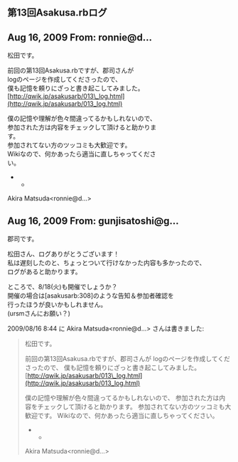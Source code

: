 ## 第13回Asakusa.rbログ

## Aug 16, 2009 From: ronnie@d...

松田です。

前回の第13回Asakusa.rbですが、郡司さんが  
logのページを作成してくださったので、  
僕も記憶を頼りにざっと書き起こしてみました。  
[http://qwik.jp/asakusarb/013\_log.html](http://qwik.jp/asakusarb/013_log.html)

僕の記憶や理解が色々間違ってるかもしれないので、  
参加された方は内容をチェックして頂けると助かりま   
す。  
参加されてない方のツッコミも大歓迎です。  
Wikiなので、何かあったら適当に直しちゃってくださ   
い。

- -

Akira Matsuda\<ronnie@d...\>

## Aug 16, 2009 From: gunjisatoshi@g...

郡司です。

松田さん、ログありがとうございます！  
私は遅刻したのと、ちょっとついて行けなかった内容も多かったので、  
ログがあると助かります。

ところで、8/18(火)も開催でしょうか？  
開催の場合は[asakusarb:308]のような告知＆参加者確認を  
行ったほうが良いかもしれません。  
(ursmさんにお願い？)

2009/08/16 8:44 に Akira Matsuda\<ronnie@d...\> さんは書きました:

> 松田です。
> 
> 前回の第13回Asakusa.rbですが、郡司さんが logのページを作成してくださったので、 僕も記憶を頼りにざっと書き起こしてみました。[http://qwik.jp/asakusarb/013\_log.html](http://qwik.jp/asakusarb/013_log.html)
> 
> 僕の記憶や理解が色々間違ってるかもしれないので、 参加された方は内容をチェックして頂けると助かります。 参加されてない方のツッコミも大歓迎です。 Wikiなので、何かあったら適当に直しちゃってください。
> 
> - -
> 
> Akira Matsuda\<ronnie@d...\>
